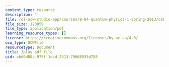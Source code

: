 ```yaml
---
content_type: resource
description: ''
file: /ol-ocw-studio-app/courses/8-04-quantum-physics-i-spring-2013/cb66d80c975f1dcd251379668935d758_gK_D6RkbMy8.pdf
file_size: 123059
file_type: application/pdf
learning_resource_types: []
license: https://creativecommons.org/licenses/by-nc-sa/4.0/
ocw_type: OCWFile
resourcetype: Document
title: 3play pdf file
uid: cb66d80c-975f-1dcd-2513-79668935d758
---
```

